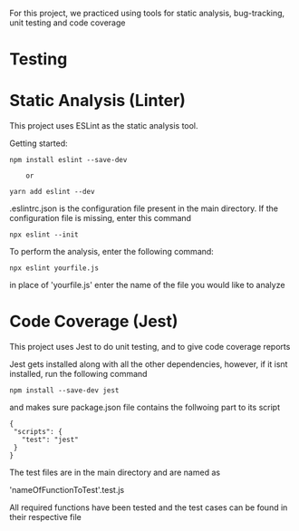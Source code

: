 For this project, we practiced using tools for static analysis, bug-tracking, unit testing and code coverage
# Testing
# Static Analysis (Linter)
This project uses ESLint as the static analysis tool. 

Getting started:

```
npm install eslint --save-dev
  
    or

yarn add eslint --dev
```
.eslintrc.json is the configuration file present in the main directory. If the configuration file is missing, enter
this command

```
npx eslint --init
```

To perform the analysis, enter the following command:
```
npx eslint yourfile.js
```
in place of 'yourfile.js' enter the name of the file you would like to analyze

# Code Coverage (Jest)
This project uses Jest to do unit testing, and to give code coverage reports

Jest gets installed along with all the other dependencies, however, if it isnt installed, run the following command

```
npm install --save-dev jest
```
 and makes sure package.json file contains the follwoing part to its script
 ```
 {
  "scripts": {
    "test": "jest"
  }
}
 ```
 
 The test files are in the main directory and are named as 
 
 'nameOfFunctionToTest'.test.js
 
 All required functions have been tested and the test cases can be found in their respective file
 

